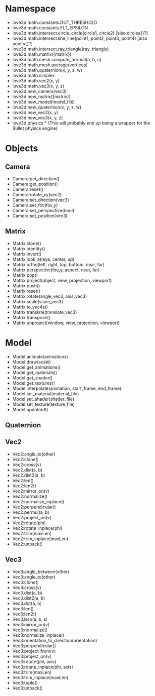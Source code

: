# Namespace

* love3d.math.constants.DOT_THRESHOLD
* love3d.math.constants.FLT_EPSILON
* love3d.math.intersect.circle_circle(circle1, circle2) [also circles{}?]
* love3d.math.intersect.line_line(point1, point2, point3, point4) [also points{}?]
* love3d.math.intersect.ray_triangle(ray, triangle)
* love3d.math.matrix({matrix})
* love3d.math.mesh.compute_normal(a, b, c)
* love3d.math.mesh.average(vertices)
* love3d.math.quaternion(x, y, z, w)
* love3d.math.simplex
* love3d.math.vec2(x, y)
* love3d.math.vec3(x, y, z)
* love3d.new_camera(vec3)
* love3d.new_matrix({matrix})
* love3d.new_model(model_file)
* love3d.new_quaternion(x, y, z, w)
* love3d.new_vec2(x, y)
* love3d.new_vec3(x, y, z)
* love3d.physics.* (This will probably end up being a wrapper for the Bullet physics engine)


# Objects

## Camera

* Camera:get_direction()
* Camera:get_position()
* Camera:reset()
* Camera:rotate_xy(vec2)
* Camera:set_direction(vec3)
* Camera:set_fov(fov_y)
* Camera:set_perspective(bool)
* Camera:set_position(vec3)


## Matrix

* Matrix:clone()
* Matrix:identity()
* Matrix:invert()
* Matrix:look_at(eye, center, up)
* Matrix:ortho(left, right, top, bottom, near, far)
* Matrix:perspective(fov_y, aspect, near, far)
* Matrix:pop()
* Matrix:project(object, view, projection, viewport)
* Matrix:push()
* Matrix:reset()
* Matrix:rotate(angle_vec3, axis_vec3)
* Matrix:scale(scale_vec3)
* Matrix:to_vec4s()
* Matrix:translate(translate_vec3)
* Matrix:transpose()
* Matrix:unproject(window, view, projection, viewport)


# Model

* Model:animate(animations)
* Model:draw(scale)
* Model:get_animations()
* Model:get_materials()
* Model:get_shader()
* Model:get_textures()
* Model:interpolate(animation, start_frame, end_frame)
* Model:set_material(material_file)
* Model:set_shader(shader_file)
* Model:set_texture(texture_file)
* Model:update(dt)


## Quaternion

## Vec2

* Vec2:angle_to(other)
* Vec2:clone()
* Vec2:cross(v)
* Vec2.dist(a, b)
* Vec2.dist2(a, b)
* Vec2:len()
* Vec2:len2()
* Vec2:mirror_on(v)
* Vec2:normalize()
* Vec2:normalize_inplace()
* Vec2:perpendicular()
* Vec2.permul(a, b)
* Vec2:project_on(v)
* Vec2:rotate(phi)
* Vec2:rotate_inplace(phi)
* Vec2:trim(maxLen)
* Vec2:trim_inplace(maxLen)
* Vec2:unpack()


## Vec3

* Vec3:angle_between(other)
* Vec3:angle_to(other)
* Vec3:clone()
* Vec3:cross(v)
* Vec3.dist(a, b)
* Vec3.dist2(a, b)
* Vec3.dot(a, b)
* Vec3:len()
* Vec3:len2()
* Vec3.lerp(a, b, s)
* Vec3:mirror_on(v)
* Vec3:normalize()
* Vec3:normalize_inplace()
* Vec3:orientation_to_direction(orientation)
* Vec3:perpendicular()
* Vec3:project_from(v)
* Vec3:project_on(v)
* Vec3:rotate(phi, axis)
* Vec3:rotate_inplace(phi, axis)
* Vec3:trim(maxLen)
* Vec3:trim_inplace(maxLen)
* Vec3:tuple()
* Vec3:unpack()
